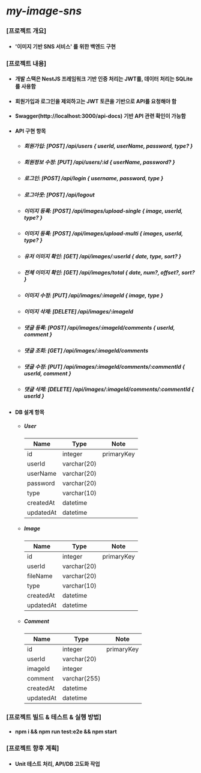 # _my-image-sns_

### [프로젝트 개요]

- #### '이미지 기반 SNS 서비스' 를 위한 백엔드 구현

### [프로젝트 내용]

  - #### 개발 스택은 NestJS 프레임워크 기반 인증 처리는 JWT를, 데이터 처리는 SQLite를 사용함
  - #### 회원가입과 로그인을 제외하고는 JWT 토큰을 기반으로 API를 요청해야 함
  - #### Swagger(http://localhost:3000/api-docs) 기반 API 관련 확인이 가능함

- #### API 구현 항목
  - ##### 회원가입: [POST] /api/users { userId, userName, password, type? }
  - ##### 회원정보 수정: [PUT] /api/users/:id { userName, password? }
  - ##### 로그인: [POST] /api/login { username, password, type }
  - ##### 로그아웃: [POST] /api/logout
  - ##### 이미지 등록: [POST] /api/images/upload-single { image, userId, type? }
  - ##### 이미지 등록: [POST] /api/images/upload-multi { images, userId, type? }
  - ##### 유저 이미지 확인: [GET] /api/images/:userId { date, type, sort? }
  - ##### 전체 이미지 확인: [GET] /api/images/total { date, num?, offset?, sort? }
  - ##### 이미지 수정: [PUT] /api/images/:imageId { image, type }
  - ##### 이미지 삭제: [DELETE] /api/images/:imageId
  - ##### 댓글 등록: [POST] /api/images/:imageId/comments { userId, comment }
  - ##### 댓글 조회: [GET] /api/images/:imageId/comments
  - ##### 댓글 수정: [PUT] /api/images/:imageId/comments/:commentId { userId, comment }
  - ##### 댓글 삭제: [DELETE] /api/images/:imageId/comments/:commentId { userId }

  
- #### DB 설계 항목
  - ##### User
    | Name      | Type        | Note       |
    |-----------|-------------|------------|
    | id        | integer     | primaryKey |
    | userId    | varchar(20) |            |
    | userName  | varchar(20) |            |
    | password  | varchar(20) |            |
    | type      | varchar(10) |            |
    | createdAt | datetime    |            |
    | updatedAt | datetime    |            |

  - ##### Image
    | Name      | Type        | Note       |
    |-----------|-------------|------------|
    | id        | integer     | primaryKey |
    | userId    | varchar(20) |            |
    | fileName  | varchar(20) |            |
    | type      | varchar(10) |            |
    | createdAt | datetime    |            |
    | updatedAt | datetime    |            |

  - ##### Comment
    | Name      | Type         | Note       |
    |-----------|--------------|------------|
    | id        | integer      | primaryKey |
    | userId    | varchar(20)  |            |
    | imageId   | integer      |            |
    | comment   | varchar(255) |            |
    | createdAt | datetime     |            |
    | updatedAt | datetime     |            |

### [프로젝트 빌드 & 테스트 & 실행 방법]

- #### npm i && npm run test:e2e && npm start

### [프로젝트 향후 계획]

- #### Unit 테스트 처리, API/DB 고도화 작업
